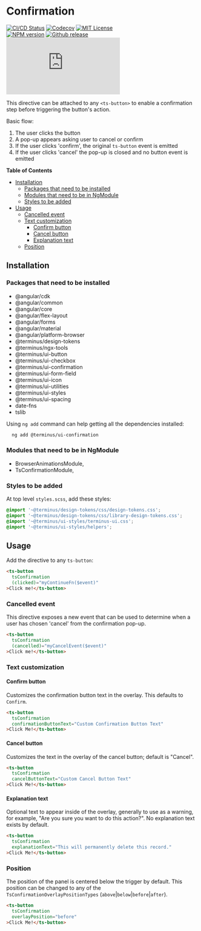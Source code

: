 <h1>Confirmation</h1>

[![CI/CD Status][github-action-badge]][github-action-link] [![Codecov][codecov-badge]][codecov-project] [![MIT License][license-image]][license-url]  
[![NPM version][npm-version-image]][npm-package] [![Github release][gh-release-badge]][gh-releases] [![Library size][file-size-badge]][raw-distribution-js]

This directive can be attached to any `<ts-button>` to enable a confirmation step before triggering
the button's action.

Basic flow:

1. The user clicks the button
1. A pop-up appears asking user to cancel or confirm
3. If the user clicks 'confirm', the original `ts-button` event is emitted
4. If the user clicks 'cancel' the pop-up is closed and no button event is emitted

<!-- START doctoc generated TOC please keep comment here to allow auto update -->
<!-- DON'T EDIT THIS SECTION, INSTEAD RE-RUN doctoc TO UPDATE -->
**Table of Contents**

- [Installation](#installation)
  - [Packages that need to be installed](#packages-that-need-to-be-installed)
  - [Modules that need to be in NgModule](#modules-that-need-to-be-in-ngmodule)
  - [Styles to be added](#styles-to-be-added)
- [Usage](#usage)
  - [Cancelled event](#cancelled-event)
  - [Text customization](#text-customization)
    - [Confirm button](#confirm-button)
    - [Cancel button](#cancel-button)
    - [Explanation text](#explanation-text)
  - [Position](#position)

<!-- END doctoc generated TOC please keep comment here to allow auto update -->

## Installation

### Packages that need to be installed

  *  @angular/cdk
  *  @angular/common
  *  @angular/core
  *  @angular/flex-layout
  *  @angular/forms
  *  @angular/material
  *  @angular/platform-browser
  *  @terminus/design-tokens
  *  @terminus/ngx-tools
  *  @terminus/ui-button
  *  @terminus/ui-checkbox
  *  @terminus/ui-confirmation
  *  @terminus/ui-form-field
  *  @terminus/ui-icon
  *  @terminus/ui-utilities
  *  @terminus/ui-styles
  *  @terminus/ui-spacing
  *  date-fns
  *  tslib
  
  Using `ng add` command can help getting all the dependencies installed:
  ```bash
    ng add @terminus/ui-confirmation
  ```
  
### Modules that need to be in NgModule

  * BrowserAnimationsModule,
  * TsConfirmationModule,

### Styles to be added

 At top level `styles.scss`, add these styles:

```css
@import '~@terminus/design-tokens/css/design-tokens.css';
@import '~@terminus/design-tokens/css/library-design-tokens.css';
@import '~@terminus/ui-styles/terminus-ui.css';
@import '~@terminus/ui-styles/helpers';
```

## Usage

Add the directive to any `ts-button`:

```html
<ts-button
  tsConfirmation
  (clicked)="myContinueFn($event)"
>Click me!</ts-button>
```


### Cancelled event

This directive exposes a new event that can be used to determine when a user has chosen 'cancel'
from the confirmation pop-up.

```html
<ts-button
  tsConfirmation
  (cancelled)="myCancelEvent($event)"
>Click me!</ts-button>
```

### Text customization

#### Confirm button

Customizes the confirmation button text in the overlay. This defaults to `Confirm`.

```html
<ts-button
  tsConfirmation
  confirmationButtonText="Custom Confirmation Button Text"
>Click Me!</ts-button>
```


#### Cancel button

Customizes the text in the overlay of the cancel button; default is "Cancel".

```html
<ts-button
  tsConfirmation
  cancelButtonText="Custom Cancel Button Text"
>Click Me!</ts-button>
```


#### Explanation text

Optional text to appear inside of the overlay, generally to use as a warning, for example, "Are you sure you want to do
this action?". No explanation text exists by default.

```html
<ts-button
  tsConfirmation
  explanationText="This will permanently delete this record."
>Click Me!</ts-button>
```

### Position

The position of the panel is centered below the trigger by default. This position can be changed to any of the  
`TsConfirmationOverlayPositionTypes` (`above`|`below`|`before`|`after`).

```html
<ts-button
  tsConfirmation
  overlayPosition="before"
>Click Me!</ts-button>
```


<!-- Links -->
[license-url]:         https://github.com/GetTerminus/terminus-oss/blob/master/LICENSE
[license-image]:       http://img.shields.io/badge/license-MIT-blue.svg
[codecov-project]:     https://codecov.io/gh/GetTerminus/terminus-oss
[codecov-badge]:       https://codecov.io/gh/GetTerminus/terminus-oss/branch/master/graph/badge.svg
[npm-version-image]:   http://img.shields.io/npm/v/@terminus/ui-confirmation.svg
[npm-package]:         https://www.npmjs.com/package/@terminus/ui-confirmation
[gh-release-badge]:    https://img.shields.io/github/release/GetTerminus/terminus-oss.svg
[gh-releases]:         https://github.com/GetTerminus/terminus-ui/releases/
[github-action-badge]: https://github.com/GetTerminus/terminus-oss/workflows/Release%20CI/badge.svg
[github-action-link]:  https://github.com/GetTerminus/terminus-oss/actions?query=workflow%3A%22CI+Release%22
[file-size-badge]:     http://img.badgesize.io/https://unpkg.com/@terminus/ui-confirmation/bundles/terminus-ui-confirmation.umd.min.js?compression=gzip
[raw-distribution-js]: https://unpkg.com/@terminus/ui-confirmation/bundles/terminus-ui-confirmation.umd.js

